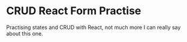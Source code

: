 # CRUD React Form Practise
Practising states and CRUD with React, not much more I can really say about this one.

